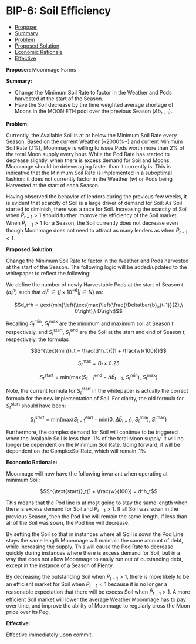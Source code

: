 # BIP-6: Soil Efficiency

- [Proposer](#proposer)
- [Summary](#summary)
- [Problem](#problem)
- [Proposed Solution](#proposed-solution)
- [Economic Rationale](#economic-rationale)
- [Effective](#effective)


**Proposer:** Moonmage Farms

**Summary:** 

- Change the Minimum Soil Rate to factor in the Weather and Pods harvested at the start of the Season.
- Have the Soil decrease by the time weighted average shortage of Moons in the MOON:ETH pool over the previous Season ($\Delta \bar{b}_{t-1}$).

**Problem:** 

Currently, the Available Soil is at or below the Minimum Soil Rate every Season. Based on the current Weather (~2000%+) and current Minimum Soil Rate (.1%), Moonmage is willing to issue Pods worth more than 2% of the total Moon supply every hour. While the Pod Rate has started to decrease slightly, when there is excess demand for Soil and Moons, Moonmage should be deleveraging faster than it currently is. This is indicative that the Minimum Soil Rate is implemented in a suboptimal fashion: it does not currently factor in the Weather ($w$) or Pods being Harvested at the start of each Season.

Having observed the behavior of lenders during the previous few weeks, it is evident that scarcity of Soil is a large driver of demand for Soil: As Soil started to diminish, there was a race for Soil. Increasing the scarcity of Soil when $\bar{P}_{t-1} > 1$  should further improve the efficiency of the Soil market. When $\bar{P}_{t-1} > 1$ for a Season, the Soil currently does not decrease even though Moonmage does not need to attract as many lenders as when $\bar{P}_{t-1} < 1$. 

**Proposed Solution:**

Change the Minimum Soil Rate to factor in the Weather and Pods harvested at the start of the Season. The following logic will be added/updated to the whitepaper to reflect the following:

We define the number of newly Harvestable Pods at the start of Season $t$ ($d^h_t$) such that $d^h_t \in \{j \times 10^{-6} | j \in N\}$ as:

$$d_t^h = \text{min}\left(\text{max}\left(\frac{\Delta\bar{b}_{t-1}}{2},\ 0\right),\ D\right)$$

Recalling $S^{\text{min}}_t$, $S_t^{\text{max}}$ are the minimum and maximum soil at Season $t$ respectively, and $S^{\text{start}}_t$, $S^{\text{end}}_t$ are the Soil at the start and end of Season $t$, respectively, the formulas

$$S^{\text{min}}_t = \frac{d^h_t}{(1 + \frac{w}{100})}$$

$$S^{\text{max}}_t = B_t \times 0.25 \tag{This remains unchanged}$$

$$S_t^{\text{start}} = \text{min}(\text{max}(S_{t-1}^{\text{end}} - \Delta \bar{b}_{t-1},\ S_t^{\text{min}}),\ S_t^{\text{max}})$$

Note, the current formula for $S_t^{\text{start}}$ in the whitepaper is actually the correct formula for the new implementation of Soil. For clarity, the old formula for $S_t^{\text{start}}$ should have been: 

$$S_t^{\text{start}} = \text{min}(\text{max}(S_{t-1}^{\text{end}} - \text{min}(0,\ \Delta \bar{b}_{t-1}),\ S_t^{\text{min}}),\ S_t^{\text{max}})$$

Furthermore, the complex demand for Soil will continue to be triggered when the Available Soil is less than .1% of the total Moon supply. It will no longer be dependent on the Minimum Soil Rate. Going forward, it will be dependent on the ComplexSoilRate, which will remain .1% 

**Economic Rationale:**

Moonmage will now have the following invariant when operating at minimum Soil:

$$S^{\text{start}}_t(1 + \frac{w}{100}) = d^h_t$$

This means that the Pod line is at most going to stay the same length when there is excess demand for Soil and $\bar{P}_{t-1} > 1$. If all Soil was sown in the previous Season, then the Pod line will remain the same length. If less than all of the Soil was sown, the Pod line will decrease.

By setting the Soil so that in instances where all Soil is sown the Pod Line stays the same length Moonmage will maintain the same amount of debt, while increasing the supply. This will cause the Pod Rate to decrease quickly during instances where there is excess demand for Soil, but in a way that does not allow Moonmage to easily run out of outstanding debt, except in the instance of a Season of Plenty. 

By decreasing the outstanding Soil when $\bar{P}_{t-1} > 1$, there is more likely to be an efficient market for Soil when $\bar{P}_{t-1} < 1$ because it is no longer a reasonable expectation that there will be excess Soil when $\bar{P}_{t-1} > 1$. A more efficient Soil market will lower the average Weather Moonmage has to pay over time, and improve the ability of Moonmage to regularly cross the Moon price over its Peg. 

**Effective:** 

Effective immediately upon commit.